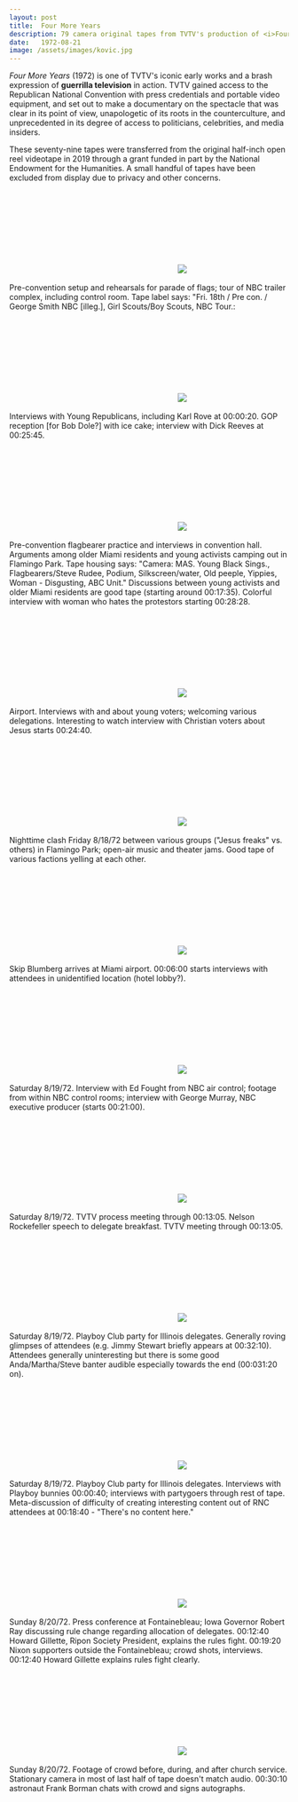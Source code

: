 ```yaml
---
layout: post
title:  Four More Years
description: 79 camera original tapes from TVTV's production of <i>Four More Years</i>
date:   1972-08-21
image: /assets/images/kovic.jpg
---
```


<i>Four More Years</i> (1972) is one of TVTV's iconic early works and a brash expression of <strong>guerrilla television</strong> in action. TVTV gained access to the Republican National Convention with press credentials and portable video equipment, and set out to make a documentary on the spectacle that was clear in its point of view, unapologetic of its roots in the counterculture, and unprecedented in its degree of access to politicians, celebrities, and media insiders.

These seventy-nine tapes were transferred from the original half-inch open reel videotape in 2019 through a grant funded in part by the National Endowment for the Humanities. A small handful of tapes have been excluded from display due to privacy and other concerns.

<div class="row">
  <div class="col-md-4 col-sm-6 col-xs-12">
    <div class="iframe-div-container" onclick="load_iframe('16135','img_16135')" style="cursor: pointer;">
      <iframe data-src="https://drive.google.com/file/d/1habL2IhrdjuVmQmqcimRQHIgEd0W7myP/preview" class="iframe-overlaid" id="16135" frameborder="0"></iframe>
      <image class="iframe-img" id="img_16135" src="{{ site.baseurl }}/assets/images/raw_footage_thumbs/four-more-years-012_16135_PM0040700_R01of01_H264.mp4_thumb.jpg"></image>
      <p>Pre-convention setup and rehearsals for parade of flags; tour of NBC trailer complex, including control room. Tape label says: "Fri. 18th / Pre con. / George Smith NBC [illeg.], Girl Scouts/Boy Scouts, NBC Tour.:</p>
    </div>
  </div>
  <div class="col-md-4 col-sm-6 col-xs-12">
    <div class="iframe-div-container" onclick="load_iframe('16137','img_16137')" style="cursor: pointer;">
      <iframe data-src="https://drive.google.com/file/d/1yfV7jRST-gXtVrM6L0-3E-rDsYM2wQ9q/preview" class="iframe-overlaid" id="16137" frameborder="0"></iframe>
      <image class="iframe-img" id="img_16137" src="{{ site.baseurl }}/assets/images/raw_footage_thumbs/four-more-years-014_16137_PM0040702_r01of01.mp4_thumb.jpg"></image>
      <p>Interviews with Young Republicans, including Karl Rove at 00:00:20. GOP reception [for Bob Dole?] with ice cake; interview with Dick Reeves at 00:25:45.</p>
    </div>
  </div>
  <div class="col-md-4 col-sm-6 col-xs-12">
    <div class="iframe-div-container" onclick="load_iframe('16139','img_16139')" style="cursor: pointer;">
      <iframe data-src="https://drive.google.com/file/d/1jPFJSvu3qxPiavZ9FR6mdEXDDAAIG7KK/preview" class="iframe-overlaid" id="16139" frameborder="0"></iframe>
      <image class="iframe-img" id="img_16139" src="{{ site.baseurl }}/assets/images/raw_footage_thumbs/four-more-years-016_16139_PM0040704_R01of01_H264.mp4_thumb.jpg"></image>
      <p>Pre-convention flagbearer practice and interviews in convention hall. Arguments among older Miami residents and young activists camping out in Flamingo Park. Tape housing says: "Camera: MAS. Young Black Sings., Flagbearers/Steve Rudee, Podium, Silkscreen/water, Old peeple, Yippies, Woman - Disgusting, ABC Unit." Discussions between young activists and older Miami residents are good tape (starting around 00:17:35). Colorful interview with woman who hates the protestors starting 00:28:28.</p>
    </div>
  </div>
</div>
<div class="row">
  <div class="col-md-4 col-sm-6 col-xs-12">
    <div class="iframe-div-container" onclick="load_iframe('16141','img_16141')" style="cursor: pointer;">
      <iframe data-src="https://drive.google.com/file/d/1PiNPiyWSXE5yDwsq3VdjaYkZT9p2xqWn/preview" class="iframe-overlaid" id="16141" frameborder="0"></iframe>
      <image class="iframe-img" id="img_16141" src="{{ site.baseurl }}/assets/images/raw_footage_thumbs/four-more-years-018_16141_PM0040706_R01of01_H264.mp4_thumb.jpg"></image>
      <p>Airport. Interviews with and about young voters; welcoming various delegations. Interesting to watch interview with Christian voters about Jesus starts 00:24:40.</p>
    </div>
  </div>
  <div class="col-md-4 col-sm-6 col-xs-12">
    <div class="iframe-div-container" onclick="load_iframe('16142','img_16142')" style="cursor: pointer;">
      <iframe data-src="https://drive.google.com/file/d/1LDUOSI5I-ErtVT7UgrCTqWAarccD_QXa/preview" class="iframe-overlaid" id="16142" frameborder="0"></iframe>
      <image class="iframe-img" id="img_16142" src="{{ site.baseurl }}/assets/images/raw_footage_thumbs/four-more-years-019_16142_PM0040707_R01of01_H264.mp4_thumb.jpg"></image>
      <p>Nighttime clash Friday 8/18/72 between various groups ("Jesus freaks" vs. others) in Flamingo Park; open-air music and theater jams. Good tape of various factions yelling at each other.</p>
    </div>
  </div>
  <div class="col-md-4 col-sm-6 col-xs-12">
    <div class="iframe-div-container" onclick="load_iframe('16143','img_16143')" style="cursor: pointer;">
      <iframe data-src="https://drive.google.com/file/d/1xuNof6WDgNpM8ZSLhzqmV1TWJHBc7NT_/preview" class="iframe-overlaid" id="16143" frameborder="0"></iframe>
      <image class="iframe-img" id="img_16143" src="{{ site.baseurl }}/assets/images/raw_footage_thumbs/four-more-years-020_16143_PM0040708_R01of01_H264.mp4_thumb.jpg"></image>
      <p>Skip Blumberg arrives at Miami airport. 00:06:00 starts interviews with attendees in unidentified location (hotel lobby?).</p>
    </div>
  </div>
</div>
<div class="row">
  <div class="col-md-4 col-sm-6 col-xs-12">
    <div class="iframe-div-container" onclick="load_iframe('16145','img_16145')" style="cursor: pointer;">
      <iframe data-src="https://drive.google.com/file/d/1XbgI6HFx1d3tDZFQ3aHG5sN3ztl8zsVR/preview" class="iframe-overlaid" id="16145" frameborder="0"></iframe>
      <image class="iframe-img" id="img_16145" src="{{ site.baseurl }}/assets/images/raw_footage_thumbs/four-more-years-023_16145_PM0040710_R01of01_H264.mp4_thumb.jpg"></image>
      <p>Saturday 8/19/72. Interview with Ed Fought from NBC air control; footage from within NBC control rooms; interview with George Murray, NBC executive producer (starts 00:21:00).</p>
    </div>
  </div>
  <div class="col-md-4 col-sm-6 col-xs-12">
    <div class="iframe-div-container" onclick="load_iframe('16146','img_16146')" style="cursor: pointer;">
      <iframe data-src="https://drive.google.com/file/d/1IrTmeCUUg68_a_wW2VmNFMt348JUsqnj/preview" class="iframe-overlaid" id="16146" frameborder="0"></iframe>
      <image class="iframe-img" id="img_16146" src="{{ site.baseurl }}/assets/images/raw_footage_thumbs/four-more-years-024_16146_PM0040711_R01of01_H264.mp4_thumb.jpg"></image>
      <p>Saturday 8/19/72. TVTV process meeting through 00:13:05. Nelson Rockefeller speech to delegate breakfast. TVTV meeting through 00:13:05.</p>
    </div>
  </div>
  <div class="col-md-4 col-sm-6 col-xs-12">
    <div class="iframe-div-container" onclick="load_iframe('16147','img_16147')" style="cursor: pointer;">
      <iframe data-src="https://drive.google.com/file/d/1k8p5lqoTBqoEO50TjhH-89Zb2b0VXeYX/preview" class="iframe-overlaid" id="16147" frameborder="0"></iframe>
      <image class="iframe-img" id="img_16147" src="{{ site.baseurl }}/assets/images/raw_footage_thumbs/four-more-years-025_16147_PM0040712_R01of01_H264.mp4_thumb.jpg"></image>
      <p>Saturday 8/19/72. Playboy Club party for Illinois delegates. Generally roving glimpses of attendees (e.g. Jimmy Stewart briefly appears at 00:32:10). Attendees generally uninteresting but there is some good Anda/Martha/Steve banter audible especially towards the end (00:031:20 on).</p>
    </div>
  </div>
</div>
<div class="row">
  <div class="col-md-4 col-sm-6 col-xs-12">
    <div class="iframe-div-container" onclick="load_iframe('16149','img_16149')" style="cursor: pointer;">
      <iframe data-src="https://drive.google.com/file/d/1iiwZVOaVnWafK6HZ9u2gBMtJAG_aRygd/preview" class="iframe-overlaid" id="16149" frameborder="0"></iframe>
      <image class="iframe-img" id="img_16149" src="{{ site.baseurl }}/assets/images/raw_footage_thumbs/four-more-years-027_16149_PM0040714_R01of01_H264.mp4_thumb.jpg"></image>
      <p>Saturday 8/19/72. Playboy Club party for Illinois delegates. Interviews with Playboy bunnies 00:00:40; interviews with partygoers through rest of tape. Meta-discussion of difficulty of creating interesting content out of RNC attendees at 00:18:40 - "There's no content here."</p>
    </div>
  </div>
  <div class="col-md-4 col-sm-6 col-xs-12">
    <div class="iframe-div-container" onclick="load_iframe('16150','img_16150')" style="cursor: pointer;">
      <iframe data-src="https://drive.google.com/file/d/1nYZEcxOwBAjeNx6XJRRkvLIlaaXt3jIS/preview" class="iframe-overlaid" id="16150" frameborder="0"></iframe>
      <image class="iframe-img" id="img_16150" src="{{ site.baseurl }}/assets/images/raw_footage_thumbs/four-more-years-028_16150_PM0040715_R01of01_H264.mp4_thumb.jpg"></image>
      <p>Sunday 8/20/72. Press conference at Fontainebleau; Iowa Governor Robert Ray discussing rule change regarding allocation of delegates. 00:12:40 Howard Gillette, Ripon Society President, explains the rules fight. 00:19:20 Nixon supporters outside the Fontainebleau; crowd shots, interviews. 00:12:40 Howard Gillette explains rules fight clearly.</p>
    </div>
  </div>
  <div class="col-md-4 col-sm-6 col-xs-12">
    <div class="iframe-div-container" onclick="load_iframe('16151','img_16151')" style="cursor: pointer;">
      <iframe data-src="https://drive.google.com/file/d/1IaK7wV1ILIDdG0dqc3KYstJXoYMZTEUX/preview" class="iframe-overlaid" id="16151" frameborder="0"></iframe>
      <image class="iframe-img" id="img_16151" src="{{ site.baseurl }}/assets/images/raw_footage_thumbs/four-more-years-029_16151_PM0040716_R01of01_H264.mp4_thumb.jpg"></image>
      <p>Sunday 8/20/72. Footage of crowd before, during, and after church service. Stationary camera in most of last half of tape doesn't match audio. 00:30:10 astronaut Frank Borman chats with crowd and signs autographs.</p>
    </div>
  </div>
</div>
